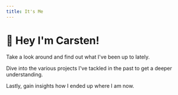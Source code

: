 ```yaml
---
title: It's Me
---
```


# 👋 Hey I'm Carsten!
Take a look around and find out what I've been up to lately.

Dive into the various projects I've tackled in the past to get a deeper understanding.

Lastly, gain insights how I ended up where I am now.
